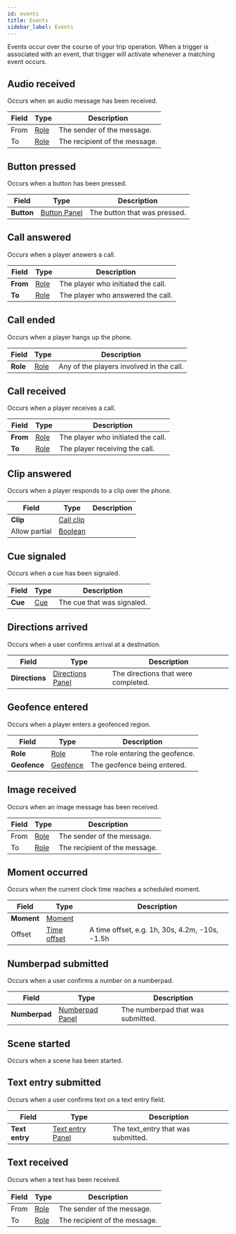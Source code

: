 ```yaml
---
id: events
title: Events
sidebar_label: Events
---
```


Events occur over the course of your trip operation. When a trigger is associated with an event, that trigger will activate whenever a matching event occurs.
## Audio received

Occurs when an audio message has been received.


| Field | Type | Description |
| - | - | - |
| From | [Role](/docs/reference/resources#role) | The sender of the message. |
| To | [Role](/docs/reference/resources#role) | The recipient of the message. |



## Button pressed

Occurs when a button has been pressed.


| Field | Type | Description |
| - | - | - |
| **Button** | [Button Panel](/docs/reference/panels#button) | The button that was pressed. |



## Call answered

Occurs when a player answers a call.


| Field | Type | Description |
| - | - | - |
| **From** | [Role](/docs/reference/resources#role) | The player who initiated the call. |
| **To** | [Role](/docs/reference/resources#role) | The player who answered the call. |



## Call ended

Occurs when a player hangs up the phone.


| Field | Type | Description |
| - | - | - |
| **Role** | [Role](/docs/reference/resources#role) | Any of the players involved in the call. |



## Call received

Occurs when a player receives a call.


| Field | Type | Description |
| - | - | - |
| **From** | [Role](/docs/reference/resources#role) | The player who initiated the call. |
| **To** | [Role](/docs/reference/resources#role) | The player receiving the call. |



## Clip answered

Occurs when a player responds to a clip over the phone.


| Field | Type | Description |
| - | - | - |
| **Clip** | [Call clip](/docs/reference/resources#clip) |  |
| Allow partial | [Boolean](/docs/reference/fieldtypes#boolean) |  |



## Cue signaled

Occurs when a cue has been signaled.


| Field | Type | Description |
| - | - | - |
| **Cue** | [Cue](/docs/reference/resources#cue) | The cue that was signaled. |



## Directions arrived

Occurs when a user confirms arrival at a destination.


| Field | Type | Description |
| - | - | - |
| **Directions** | [Directions Panel](/docs/reference/panels#directions) | The directions that were completed. |



## Geofence entered

Occurs when a player enters a geofenced region.


| Field | Type | Description |
| - | - | - |
| **Role** | [Role](/docs/reference/resources#role) | The role entering the geofence. |
| **Geofence** | [Geofence](/docs/reference/resources#geofence) | The geofence being entered. |



## Image received

Occurs when an image message has been received.


| Field | Type | Description |
| - | - | - |
| From | [Role](/docs/reference/resources#role) | The sender of the message. |
| To | [Role](/docs/reference/resources#role) | The recipient of the message. |



## Moment occurred

Occurs when the current clock time reaches a scheduled moment.


| Field | Type | Description |
| - | - | - |
| **Moment** | [Moment](/docs/reference/resources#time) |  |
| Offset | [Time offset](/docs/reference/fieldtypes#time-offset) | A time offset, e.g. 1h, 30s, 4.2m, -10s, -1.5h |



## Numberpad submitted

Occurs when a user confirms a number on a numberpad.


| Field | Type | Description |
| - | - | - |
| **Numberpad** | [Numberpad Panel](/docs/reference/panels#numberpad) | The numberpad that was submitted. |



## Scene started

Occurs when a scene has been started.





## Text entry submitted

Occurs when a user confirms text on a text entry field.


| Field | Type | Description |
| - | - | - |
| **Text entry** | [Text entry Panel](/docs/reference/panels#text-entry) | The text_entry that was submitted. |



## Text received

Occurs when a text has been received.


| Field | Type | Description |
| - | - | - |
| From | [Role](/docs/reference/resources#role) | The sender of the message. |
| To | [Role](/docs/reference/resources#role) | The recipient of the message. |




